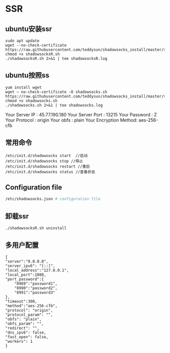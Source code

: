 # SSR

## ubuntu安装ssr

```
sudo apt update
wget --no-check-certificate https://raw.githubusercontent.com/teddysun/shadowsocks_install/master/shadowsocksR.sh
chmod +x shadowsocksR.sh
./shadowsocksR.sh 2>&1 | tee shadowsocksR.log

```

## ubuntu按照ss

```
yum install wget
wget — no-check-certificate -O shadowsocks.sh https://raw.githubusercontent.com/teddysun/shadowsocks_install/master/shadowsocks.sh
chmod +x shadowsocks.sh
./shadowsocks.sh 2>&1 | tee shadowsocks.log

```

Your Server IP        :  45.77.190.180 
Your Server Port      :  13215 
Your Password         :  Z
Your Protocol         :  origin 
Your obfs             :  plain 
Your Encryption Method:  aes-256-cfb 

## 常用命令
```
/etc/init.d/shadowsocks start  //启动
/etc/init.d/shadowsocks stop //停止
/etc/init.d/shadowsocks restart //重启
/etc/init.d/shadowsocks status //查看状态
```

## Configuration file

```bash
/etc/shadowsocks.json # configuration file
```

## 卸载ssr
```
./shadowsocksR.sh uninstall
```

## 多用户配置
```
{
"server":"0.0.0.0",
"server_ipv6": "[::]",
"local_address":"127.0.0.1",
"local_port":1080,
"port_password":{
    "8989":"password1",
    "8990":"password2",
    "8991":"password3"
},
"timeout":300,
"method":"aes-256-cfb",
"protocol": "origin",
"protocol_param": "",
"obfs": "plain",
"obfs_param": "",
"redirect": "",
"dns_ipv6": false,
"fast_open": false,
"workers": 1
}
```
